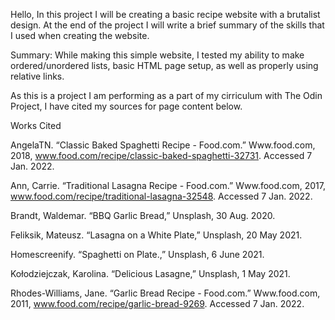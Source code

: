 Hello,
In this project I will be creating a basic recipe website with a brutalist design. At the end of the project I will write a brief summary of the skills that I used when creating the website.

Summary:
While making this simple website, I tested my ability to make ordered/unordered lists, basic HTML page setup, as well as properly using relative links.

As this is a project I am performing as a part of my cirriculum with The Odin Project, I have cited my sources for page content below.

Works Cited

AngelaTN. “Classic Baked Spaghetti Recipe - Food.com.” Www.food.com, 2018, www.food.com/recipe/classic-baked-spaghetti-32731. Accessed 7 Jan. 2022.

Ann, Carrie. “Traditional Lasagna Recipe - Food.com.” Www.food.com, 2017, www.food.com/recipe/traditional-lasagna-32548. Accessed 7 Jan. 2022.

Brandt, Waldemar. “BBQ Garlic Bread,” Unsplash, 30 Aug. 2020.

Feliksik, Mateusz. “Lasagna on a White Plate,” Unsplash, 20 May 2021.

Homescreenify. “Spaghetti on Plate.,” Unsplash, 6 June 2021.

Kołodziejczak, Karolina. “Delicious Lasagne,” Unsplash, 1 May 2021.

Rhodes-Williams, Jane. “Garlic Bread Recipe - Food.com.” Www.food.com, 2011, www.food.com/recipe/garlic-bread-9269. Accessed 7 Jan. 2022.
